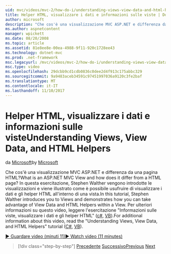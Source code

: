 ```yaml
---
uid: mvc/videos/mvc-2/how-do-i/understanding-views-view-data-and-html-helpers
title: Helper HTML, visualizzare i dati e informazioni sulle viste | Documenti Microsoft
author: microsoft
description: "Che cos'è una visualizzazione MVC ASP.NET e differenza da una pagina HTML? In questa esercitazione, Stephen Walther vengono introdotte le visualizzazioni e viene illustrato come è possibile t..."
ms.author: aspnetcontent
manager: wpickett
ms.date: 08/20/2008
ms.topic: article
ms.assetid: 81e8ee8e-00ea-4988-9f11-920c1728ee43
ms.technology: dotnet-mvc
ms.prod: .net-framework
msc.legacyurl: /mvc/videos/mvc-2/how-do-i/understanding-views-view-data-and-html-helpers
msc.type: video
ms.openlocfilehash: 29dcbb9cd1cdb0836c0dee2d4f913c175abbc329
ms.sourcegitcommit: 9a9483aceb34591c97451997036a9120c3fe2baf
ms.translationtype: MT
ms.contentlocale: it-IT
ms.lasthandoff: 11/10/2017
---
```

<a name="understanding-views-view-data-and-html-helpers"></a><span data-ttu-id="d3277-104">Helper HTML, visualizzare i dati e informazioni sulle viste</span><span class="sxs-lookup"><span data-stu-id="d3277-104">Understanding Views, View Data, and HTML Helpers</span></span>
====================
<span data-ttu-id="d3277-105">da [Microsoft](https://github.com/microsoft)</span><span class="sxs-lookup"><span data-stu-id="d3277-105">by [Microsoft](https://github.com/microsoft)</span></span>

<span data-ttu-id="d3277-106">Che cos'è una visualizzazione MVC ASP.NET e differenza da una pagina HTML?</span><span class="sxs-lookup"><span data-stu-id="d3277-106">What is an ASP.NET MVC View and how does it differ from a HTML page?</span></span> <span data-ttu-id="d3277-107">In questa esercitazione, Stephen Walther vengono introdotte le visualizzazioni e viene illustrato come è possibile usufruire di visualizzare i dati e gli helper HTML all'interno di una vista.</span><span class="sxs-lookup"><span data-stu-id="d3277-107">In this tutorial, Stephen Walther introduces you to Views and demonstrates how you can take advantage of View Data and HTML Helpers within a View.</span></span> <span data-ttu-id="d3277-108">Per ulteriori informazioni su questo video, leggere l'esercitazione "Informazioni sulle viste, visualizzare i dati e gli helper HTML" ([c#](../../../overview/older-versions-1/views/asp-net-mvc-views-overview-cs.md), [VB](../../../overview/older-versions-1/views/asp-net-mvc-views-overview-vb.md)).</span><span class="sxs-lookup"><span data-stu-id="d3277-108">For additional information about this video, read the "Understanding Views, View Data, and HTML Helpers" tutorial ([C#](../../../overview/older-versions-1/views/asp-net-mvc-views-overview-cs.md), [VB](../../../overview/older-versions-1/views/asp-net-mvc-views-overview-vb.md)).</span></span>

[<span data-ttu-id="d3277-109">&#9654; Guardare video (minuti 11)</span><span class="sxs-lookup"><span data-stu-id="d3277-109">&#9654; Watch video (11 minutes)</span></span>](https://channel9.msdn.com/Blogs/ASP-NET-Site-Videos/understanding-views-view-data-and-html-helpers)

>[!div class="step-by-step"]
<span data-ttu-id="d3277-110">[Precedente](understanding-controllers-controller-actions-and-action-results.md)
[Successivo](an-introduction-to-url-routing.md)</span><span class="sxs-lookup"><span data-stu-id="d3277-110">[Previous](understanding-controllers-controller-actions-and-action-results.md)
[Next](an-introduction-to-url-routing.md)</span></span>
